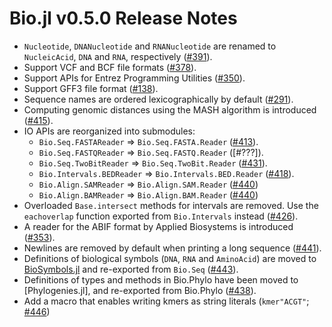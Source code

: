 Bio.jl v0.5.0 Release Notes
===========================

* `Nucleotide`, `DNANucleotide` and `RNANucleotide` are renamed to `NucleicAcid`, `DNA` and `RNA`, respectively ([#391]).
* Support VCF and BCF file formats ([#378]).
* Support APIs for Entrez Programming Utilities ([#350]).
* Support GFF3 file format ([#138]).
* Sequence names are ordered lexicographically by default ([#291]).
* Computing genomic distances using the MASH algorithm is introduced ([#415]).
* IO APIs are reorganized into submodules:
    * `Bio.Seq.FASTAReader` => `Bio.Seq.FASTA.Reader` ([#413]).
    * `Bio.Seq.FASTQReader` => `Bio.Seq.FASTQ.Reader` ([#???]).
    * `Bio.Seq.TwoBitReader` => `Bio.Seq.TwoBit.Reader` ([#431]).
    * `Bio.Intervals.BEDReader` => `Bio.Intervals.BED.Reader` ([#418]).
    * `Bio.Align.SAMReader` => `Bio.Align.SAM.Reader` ([#440])
    * `Bio.Align.BAMReader` => `Bio.Align.BAM.Reader` ([#440])
* Overloaded `Base.intersect` methods for intervals are removed. Use the `eachoverlap` function exported from `Bio.Intervals` instead ([#426]).
* A reader for the ABIF format by Applied Biosystems is introduced ([#353]).
* Newlines are removed by default when printing a long sequence ([#441]).
* Definitions of biological symbols (`DNA`, `RNA` and `AminoAcid`) are moved to [BioSymbols.jl](https://github.com/BioJulia/BioSymbols.jl) and re-exported from `Bio.Seq` ([#443]).
* Definitions of types and methods in Bio.Phylo have been moved to [Phylogenies.jl], and re-exported from Bio.Phylo ([#438]).
* Add a macro that enables writing kmers as string literals (`kmer"ACGT"`;
  [#446])

[#138]: https://github.com/BioJulia/Bio.jl/pull/138
[#291]: https://github.com/BioJulia/Bio.jl/issues/291
[#350]: https://github.com/BioJulia/Bio.jl/pull/350
[#353]: https://github.com/BioJulia/Bio.jl/pull/353
[#378]: https://github.com/BioJulia/Bio.jl/pull/378
[#391]: https://github.com/BioJulia/Bio.jl/issues/391
[#413]: https://github.com/BioJulia/Bio.jl/pull/413
[#415]: https://github.com/BioJulia/Bio.jl/pull/415
[#418]: https://github.com/BioJulia/Bio.jl/pull/418
[#426]: https://github.com/BioJulia/Bio.jl/pull/426
[#431]: https://github.com/BioJulia/Bio.jl/pull/431
[#438]: https://github.com/BioJulia/Bio.jl/pull/438
[#440]: https://github.com/BioJulia/Bio.jl/pull/440
[#441]: https://github.com/BioJulia/Bio.jl/pull/441
[#443]: https://github.com/BioJulia/Bio.jl/pull/443
[#446]: https://github.com/BioJulia/Bio.jl/pull/446

